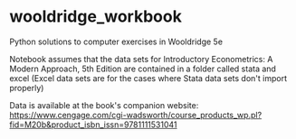 # wooldridge_workbook
Python solutions to computer exercises in Wooldridge 5e

Notebook assumes that the data sets for Introductory Econometrics: A Modern Approach, 5th Edition are contained in a folder called stata and excel (Excel data sets are for the cases where Stata data sets don't import properly)

Data is available at the book's companion website: https://www.cengage.com/cgi-wadsworth/course_products_wp.pl?fid=M20b&product_isbn_issn=9781111531041
